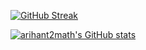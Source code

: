 [![GitHub Streak](https://streak-stats.demolab.com?user=arihant2math&theme=onedark&hide_border=true&date_format=M%20j%5B%2C%20Y%5D)](https://git.io/streak-stats)

[![arihant2math's GitHub stats](https://github-readme-stats.vercel.app/api?username=arihant2math&count_private=true&show_icons=true&theme=onedark)](https://github.com/arihant2math/arihant2math/)
